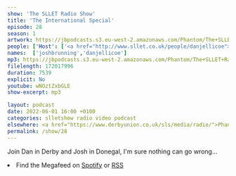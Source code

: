 ```yaml
---
show: 'The SLLET Radio Show'
title: 'The International Special'
episode: 28
season: 1
artwork: https://jbpodcasts.s3.eu-west-2.amazonaws.com/Phantom/The+SLLET+Radio+Show/SLLET+radio+square+ire.png
people: ['Host': ['<a href="http://www.sllet.co.uk/people/danjellicoe">Dan Jellicoe</a> in Derby','<a href="http://www.sllet.co.uk/people/joshbrunning">Josh Brunning</a> in Donegal']]
names:  ['joshbrunning','danjellicoe']
mp3: https://jbpodcasts.s3.eu-west-2.amazonaws.com/Phantom/The+SLLET+Radio+Show/2022-06-01+-+28.mp3
filelength: 172017996
duration: 7539
explicit: No
youtube: wNOztZxbGLE
show-excerpt: mp3

layout: podcast
date: 2022-06-01 16:00 +0100
categories: slletshow radio video podcast
elsewhere: <a href="https://www.derbyunion.co.uk/sls/media/radio/">Phantom Media</a>
permalink: /show/28
---
```


Join Dan in Derby and Josh in Donegal, I'm sure nothing can go wrong...

<li>Find the Megafeed on <a href="https://open.spotify.com/show/1WGc6YCF3UfAL7E62gHLAS?si=eff5901deb8d498e">Spotify</a> or <a href="https://anchor.fm/s/849e58ac/podcast/rss">RSS</a></li>
